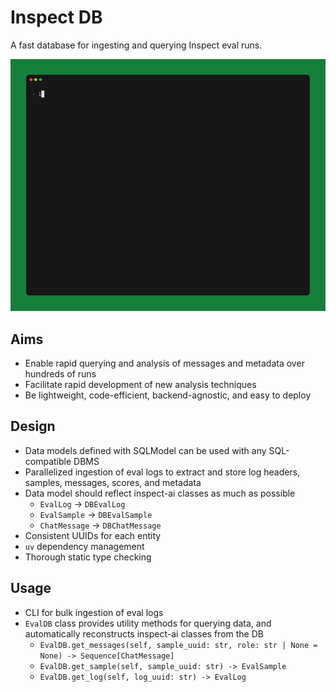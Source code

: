 # Inspect DB

A fast database for ingesting and querying Inspect eval runs.

![Demo](./demo.gif)


## Aims
- Enable rapid querying and analysis of messages and metadata over hundreds of runs
- Facilitate rapid development of new analysis techniques
- Be lightweight, code-efficient, backend-agnostic, and easy to deploy

## Design
- Data models defined with SQLModel can be used with any SQL-compatible DBMS
- Parallelized ingestion of eval logs to extract and store log headers, samples, messages, scores, and metadata
- Data model should reflect inspect-ai classes as much as possible
  - `EvalLog` -> `DBEvalLog`
  - `EvalSample` -> `DBEvalSample`
  - `ChatMessage` -> `DBChatMessage`
- Consistent UUIDs for each entity
- `uv` dependency management
- Thorough static type checking

## Usage
- CLI for bulk ingestion of eval logs
- `EvalDB` class provides utility methods for querying data, and automatically reconstructs inspect-ai classes from the DB
  - `EvalDB.get_messages(self, sample_uuid: str, role: str | None = None) -> Sequence[ChatMessage]`
  - `EvalDB.get_sample(self, sample_uuid: str) -> EvalSample`
  - `EvalDB.get_log(self, log_uuid: str) -> EvalLog`

